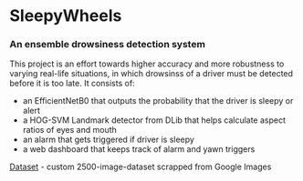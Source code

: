 # SleepyWheels
### An ensemble drowsiness detection system

This project is an effort towards higher accuracy and more robustness to varying real-life situations, in which drowsinss of a driver must be detected before it is too late. It consists of:
* an EfficientNetB0 that outputs the probability that the driver is sleepy or alert
* a HOG-SVM Landmark detector from DLib that helps calculate aspect ratios of eyes and mouth
* an alarm that gets triggered if driver is sleepy
* a web dashboard that keeps track of alarm and yawn triggers

[Dataset](https://drive.google.com/drive/folders/16NQg2ijQfumMlEqn1sYoo5Tg3IkLbfFO) - custom 2500-image-dataset scrapped from Google Images
